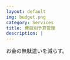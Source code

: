 ```yaml
---
layout: default
img: budget.png
category: Services
title: 費目別予算管理
description: |
---
```

お金の無駄遣いを減らす。